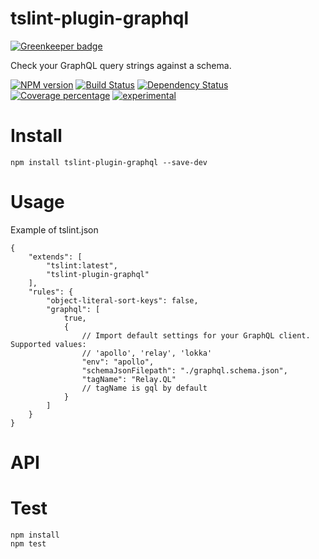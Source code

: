 # tslint-plugin-graphql

[![Greenkeeper badge](https://badges.greenkeeper.io/arvitaly/tslint-plugin-graphql.svg)](https://greenkeeper.io/)

Check your GraphQL query strings against a schema.

[![NPM version][npm-image]][npm-url] [![Build Status][travis-image]][travis-url] [![Dependency Status][daviddm-image]][daviddm-url] [![Coverage percentage][coveralls-image]][coveralls-url]
[![experimental](http://badges.github.io/stability-badges/dist/experimental.svg)](http://github.com/badges/stability-badges)

# Install

    npm install tslint-plugin-graphql --save-dev

# Usage

Example of tslint.json

    {
        "extends": [
            "tslint:latest",
            "tslint-plugin-graphql"
        ],
        "rules": {
            "object-literal-sort-keys": false,
            "graphql": [
                true,
                {
                    // Import default settings for your GraphQL client. Supported values:
                    // 'apollo', 'relay', 'lokka'
                    "env": "apollo",
                    "schemaJsonFilepath": "./graphql.schema.json",
                    "tagName": "Relay.QL"
                    // tagName is gql by default 
                }
            ]
        }
    }

# API



# Test

    npm install
    npm test

[npm-image]: https://badge.fury.io/js/tslint-plugin-graphql.svg
[npm-url]: https://npmjs.org/package/tslint-plugin-graphql
[travis-image]: https://travis-ci.org/arvitaly/tslint-plugin-graphql.svg?branch=master
[travis-url]: https://travis-ci.org/arvitaly/tslint-plugin-graphql
[daviddm-image]: https://david-dm.org/arvitaly/tslint-plugin-graphql.svg?theme=shields.io
[daviddm-url]: https://david-dm.org/arvitaly/tslint-plugin-graphql
[coveralls-image]: https://coveralls.io/repos/arvitaly/tslint-plugin-graphql/badge.svg
[coveralls-url]: https://coveralls.io/r/arvitaly/tslint-plugin-graphql
